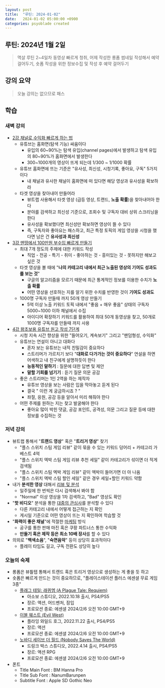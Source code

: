 ```yaml
---
layout: post
title:  "루틴: 2024-01-02"
date:   2024-01-02 05:00:00 +0900
categories: psyoblade created
---
```


## 루틴: 2024년 1월 2일

>   멱살 루틴 2~4일차 동영상 빠르게 청취, 어제 작성한 롱폼 썸네일 작성해서 예약 걸어두기, 숏폼 작성을 위한 정보수집 및 작성 후 예약 걸어두기

## 강의 요약

> 오늘 강의는 없으므로 패스

## 학습

### 새벽 강의

* [2강 채널로 수익화 빠르게 하는 법](https://www.youtube.com/watch?v=yD2zRlBIZK0)
  * 유튜브는 홈화면(탐색 기능) 싸움이다
    * 유입의 60~90%는 탐색 유입(channel pages)에서 발생하고 탐색 유입의 80~90%가 홈화면에서 발생한다
    * 300~1000개의 영상이 뜨게 되는데 1/300 ~ 1/1000 확률
  * 유튜브 홈화면에 뜨는 기준은 "유사성, 최신성, 시청기록, 좋아요, 구독" 5가지이다
    * 내 채널과 유사한 채널이 홈화면에 떠 있다면 해당 영상과 유사성을 확보하라
  * 타겟 영상을 찾아내어 만들어라
    * 뷰트랩 사용해서 타겟 영상 (급등 영상, 트랜드, **노출 확률**)을 찾아내어아 한다
    * 분야를 검색하고 최신성 기준으로, 조회수 및 구독자 대비 상위 스크리닝을 한다
    * 유사성을 확보했다면 최신성만 확보하면 영상이 뜰 수 있다
    * 즉, 구독자와 좋아요는 패스하고, 최근 특정 토픽의 게임 영상을 시청을 했다면 남은 건 **유사성과 최신성**
* [3강 맨땅에서 100만원 부수입 빠르게 만들기](https://www.youtube.com/watch?v=k7GTWAe8D9Q)
  * 최대 7개 정도의 주제에 대한 키워드 작성
    * 직업 - 전공 - 특기 - 취미 - 좋아하는 것  - 흥미있는 것 - 못하지만 해보고 싶은 것
  * 타겟 영상을 볼 때에 "**나의 카테고리 내에서 최근 노출된 영상의 기여도 성과도를 보는 것**"
    * 구글의 알고리즘을 모르기 때문에 최근 통계적인 정보를 이용한 수치가 **노출 확률**
    * 어떤 영상을 선호하는 지를 알기 위한 수치를 반영한 것이 **기여도 성과도**
  * 1000명 구독자 만들때 까지 50개 영상 만들기
    * 5억 이상 노출 키워드 토픽 내에서 "좋음 + 매우 좋음" 상태의 구독자 5000~1000 이하 채널에서 수집
    * 아이디어 확장하기 키워드를 활용하여 최대 50개 동영상을 찾고, 50개로 1000명 구독자를 만들때 까지 사용
* [4강 왕초보용 유튜브 원고 작성 7단계](https://www.youtube.com/watch?v=K1r27dN07Ok)
  * 시청 지속 시간 향상을 위한 "들어오기, 계속보기" 그리고 "팬덤형성, 수익화"
  * 유튜브는 연설이 아니고 대화다
    * 혼자 보는 유튜브는 내적 친밀감이 중요하다
    * 스트리머가 가르치기 보다 "**대화로 다가가는 것이 중요하다**" 연설을 하면 어색하고 내 친구에게 설명하듯이 한다
    * **능동적인 말하기** : 질문에 대한 답변 및 제안
    * **말할 기회를 넘기기** : 듣기 질문 의문 공감
  * 좋은 스트리머는 1인 2역을 하는 제작자
    * 유튜브 영상을 보는 사람은 입을 막아놓고 듣게 된다
    * 결국 " 이런 게 궁금하시죠 ? "
    * 좌절, 응원, 공감 등을 알아서 미리 해줘야 한다
  * 어떤 주제를 원하는 지는 찾고 발굴해야 한다
    * 좋아요 많이 박힌 댓글, 공감 포인트, 공격성, 의문 그리고 질문 등에 대한 정보를 수집하는 것

### 저녁 강의

* 뷰트랩 통해서 "**트랜드 영상**" 혹은 "**트리거 영상**" 찾기
  * "플스 스위치 스팀 게임 리뷰" 같이 묶을 수 있는 키워드 덩어리 + 카테고리 가 베스트 4억
  * "플스 스위치 엑박 스팀 게임 리뷰 추천 세일" 같이 카테고리가 섞이면 더 적게 검색됨
  * "플스 스위치 스팀 엑박 게임 리뷰" 같이 엑박이 들어가면 더 아 나옴
  * "플스 스위치 엑박 스팀 할인 세일" 같은 경우 세일+할인 키워드 약함
* 내가 **분석한 영상** 대해서 <u>리뷰 및 분석</u>
  * 일주일에 한 번씩은 다시 검색해서 봐야 함
  * "Normal" 이상 영상을 1차 검색하고, "Bad" 영상도 확인
* "**핫 비디오**" 분석을 통한 <u>대중의 관심사</u>를 분석할 수 있다
  * 다른 카테고리 내에서 어떻게 접근하는 지 확인
  * 게시일 기준으로 어떤 영상이 뜨는 지 확인하여 학습할 것
* "**화력이 좋은 채널**"에 적절한 <u>마케팅</u> 방식
  * 공구를 통한 판매 마진 혹은 쿠팡 파트너스 통한 수익화
  * **만들기 혹은 제작 등은 최소 10배 장사**를 할 수 있다
* 의외로 "**백색소음**", "**숙면음악**" 등이 상당히 효과적이다
  * 플레이 타임도 길고, 구독 전환도 상당히 높다

### 오늘의 숙제

* 롱폼은 뷰틀탭 통해서 트랜드 혹은 트리거 영상으로 생성하는 게 좋을 듯 하고
* 숏폼은 빠르게 만드는 것이 중요하므로, "플레이스테이션 플러스 에센셜 무료 게임 3종"
  * [플래그 테일: 래퀴엠 (A Plague Tale: Requiem)](https://www.youtube.com/watch?v=NAuzkT5A4xM)
    * 아소보 스튜디오, 2022.10.18 출시, PS4/PS5
    * 장르: 액션, 어드벤처, 잠입
    * 프로모션 종료: 에센셜 2024/2/6 오전 10:00 GMT+9
  * [이블 웨스트 (Evil West)](https://www.youtube.com/watch?v=2hP6IVcHRnQ)
    * 플라잉 와일드 호그, 2022.11.22 출시, PS4/PS5
    * 장르: 액션
    * 프로모션 종료: 에센셜 2024/2/6 오전 10:00 GMT+9
  * [노바디 세이브 더 월드 (Nobody Saves The World)](https://www.youtube.com/watch?v=AiV0D1FXX_s)
    * 드링크 박스 스튜디오, 2022.4.14 출시, PS4/PS5
    * 장르: 액션 RPG
    * 프로모션 종료: 에센셜 2024/2/6 오전 10:00 GMT+9
* 폰트
  * Title Main Font : BM Hanna Pro
  * Title Sub Font : NanumBarunpen
  * Subtitle Font : Apple SD Gothic Neo